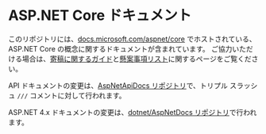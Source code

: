 # <a name="aspnet-core-docs"></a>ASP.NET Core ドキュメント

このリポジトリには、[docs.microsoft.com/aspnet/core](https://docs.microsoft.com/aspnet/core/getting-started) でホストされている、ASP.NET Core の概念に関するドキュメントが含まれています。 ご協力いただける場合は、[寄稿に関するガイド](CONTRIBUTING.md)と[懸案事項リスト](https://github.com/dotnet/AspNetCore.Docs/issues)に関するページをご覧ください。

API ドキュメントの変更は、[AspNetApiDocs リポジトリ](https://github.com/dotnet/AspNetApiDocs)で、トリプル スラッシュ `///` コメントに対して行われます。

ASP.NET 4.x ドキュメントの変更は、[dotnet/AspNetDocs リポジトリ](https://github.com/dotnet/AspNetDocs)で行われます。
